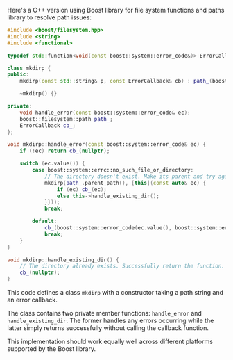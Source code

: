 Here's a C++ version using Boost library for file system functions and paths library to resolve path issues:

```cpp
#include <boost/filesystem.hpp>
#include <string>
#include <functional>

typedef std::function<void(const boost::system::error_code&)> ErrorCallback;

class mkdirp {
public:
    mkdirp(const std::string& p, const ErrorCallback& cb) : path_(boost::filesystem::path(p)) , cb_(cb) {}

    ~mkdirp() {}

private:
    void handle_error(const boost::system::error_code& ec);
    boost::filesystem::path path_;
    ErrorCallback cb_;
};

void mkdirp::handle_error(const boost::system::error_code& ec) {
    if (!ec) return cb_(nullptr);

    switch (ec.value()) {
        case boost::system::errc::no_such_file_or_directory:
            // The directory doesn't exist. Make its parent and try again.
            mkdirp(path_.parent_path(), [this](const auto& ec) {
                if (ec) cb_(ec);
                else this->handle_existing_dir();
            }}));
            break;

        default:
            cb_(boost::system::error_code(ec.value(), boost::system::errc_category())), ec);
            break;
    }
}

void mkdirp::handle_existing_dir() {
    // The directory already exists. Successfully return the function.
    cb_(nullptr);
}
```
This code defines a class `mkdirp` with a constructor taking a path string and an error callback. 

The class contains two private member functions: `handle_error` and `handle_existing_dir`. The former handles any errors occurring while the latter simply returns successfully without calling the callback function.

This implementation should work equally well across different platforms supported by the Boost library.
